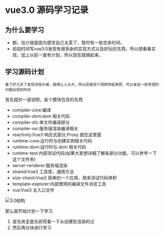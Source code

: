<!--
 * @Author: 蒋承志
 * @Description: file content
 * @Date: 2021-02-19 16:50:15
 * @LastEditTime: 2021-02-19 17:51:07
 * @LastEditors: 蒋承志
-->

# vue3.0 源码学习记录

## 为什么要学习

- 额，估计就是因为感觉自己太菜了，暂时有一些空余时间。
- 前段时间写vue3.0发现有很多新的实现方式以及好玩的东西，所以想看看实现，加上以前一直有计划，所以现在就搞起来。

## 学习源码计划

    看了好几天了发现没啥头绪，搞得让人头大，所以还是找个视频学起来把，可以省去一些奇怪的问题出现的时间

首先就抄一波说明，各个模块包含的东西

- compiler-core:编译
- compiler-dom:dom 相关代码
- compiler-sfc:单文件编译部分
- compiler-ssr:服务端渲染编译相关
- reactivity:Vue3 响应式部分,Proxy 就在这里面
- runtime-core:运行时与创建实例相关代码
- runtime-dom:运行时与 dom 相关代码
- runtime-test:内部测试代码(如果大家想详细了解各部分功能，可以参考一下这个文件夹)
- server-renderer:服务端渲染
- shared:Vue3 工具库，通用方法
- size-check:Vue3 简单的一个应用，用来测试代码体积
- template-explorer:内部使用的编译文件浏览工具
- vue:Vue3 主入口文件

![3.0结构]('../img/pic-1.png', '3.0结构')

那么就开始计划一下学习

1. 首先肯定是先研究看一下从创建到渲染的过
2. 然后再分块进行学习
